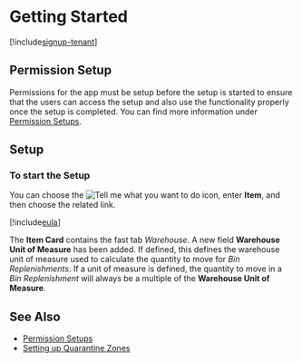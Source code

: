 # Getting Started

[!include[signup-tenant](../includes/signup-tenant.md)]

## Permission Setup

Permissions for the app must be setup before the setup is started to ensure that the users can access the setup and also use the functionality properly once the setup is completed. You can find more information under [Permission Setups](../permission-setups.md).

## Setup

### To start the Setup

You can choose the ![Tell me what you want to do](/images/magnifying-glass.gif) icon, enter **Item**, and then choose the related link.

[!include[eula](../../includes/eula-page.md)]

The **Item Card** contains the fast tab *Warehouse*. A new field **Warehouse Unit of Measure** has been added. If defined, this defines the warehouse unit of measure used to calculate the quantity to move for *Bin Replenishments*. If a unit of measure is defined, the quantity to move in a *Bin Replenishment* will always be a multiple of the **Warehouse Unit of Measure**.

## See Also

- [Permission Setups](../permission-setups.md)
- [Setting up Quarantine Zones](../quarantine-zones/getting-started.md)

